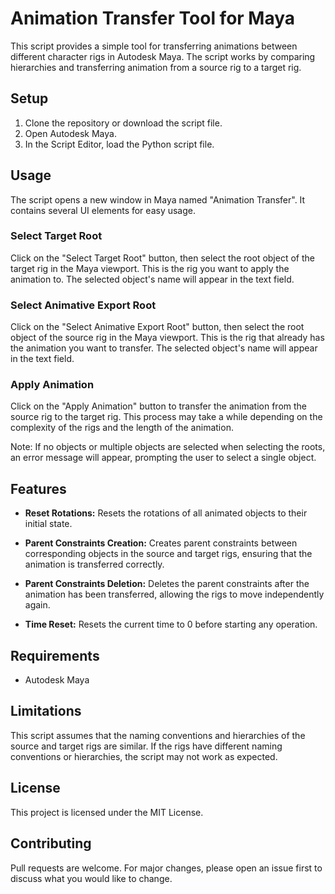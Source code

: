 # Animation Transfer Tool for Maya

This script provides a simple tool for transferring animations between different character rigs in Autodesk Maya. The script works by comparing hierarchies and transferring animation from a source rig to a target rig.

## Setup

1. Clone the repository or download the script file.
2. Open Autodesk Maya.
3. In the Script Editor, load the Python script file.

## Usage

The script opens a new window in Maya named "Animation Transfer". It contains several UI elements for easy usage.

### Select Target Root

Click on the "Select Target Root" button, then select the root object of the target rig in the Maya viewport. This is the rig you want to apply the animation to. The selected object's name will appear in the text field.

### Select Animative Export Root

Click on the "Select Animative Export Root" button, then select the root object of the source rig in the Maya viewport. This is the rig that already has the animation you want to transfer. The selected object's name will appear in the text field.

### Apply Animation

Click on the "Apply Animation" button to transfer the animation from the source rig to the target rig. This process may take a while depending on the complexity of the rigs and the length of the animation.

Note: If no objects or multiple objects are selected when selecting the roots, an error message will appear, prompting the user to select a single object.

## Features

- **Reset Rotations:** Resets the rotations of all animated objects to their initial state.

- **Parent Constraints Creation:** Creates parent constraints between corresponding objects in the source and target rigs, ensuring that the animation is transferred correctly.

- **Parent Constraints Deletion:** Deletes the parent constraints after the animation has been transferred, allowing the rigs to move independently again.
- **Time Reset:** Resets the current time to 0 before starting any operation.

## Requirements

- Autodesk Maya

## Limitations

This script assumes that the naming conventions and hierarchies of the source and target rigs are similar. If the rigs have different naming conventions or hierarchies, the script may not work as expected.

## License

This project is licensed under the MIT License.

## Contributing

Pull requests are welcome. For major changes, please open an issue first to discuss what you would like to change.
